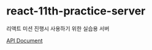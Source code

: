 # react-11th-practice-server

리액트 미션 진행시 사용하기 위한 실습용 서버

[API Document](https://www.notion.so/sumins/Practice-server-API-Documentation-53ab36dfe92a40b984362415c244ceb9)
